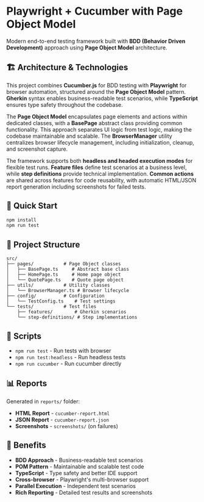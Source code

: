 # Playwright + Cucumber with Page Object Model

Modern end-to-end testing framework built with **BDD (Behavior Driven Development)** approach using **Page Object Model** architecture.

## 🏗️ Architecture & Technologies

This project combines **Cucumber.js** for BDD testing with **Playwright** for browser automation, structured around the **Page Object Model** pattern. **Gherkin** syntax enables business-readable test scenarios, while **TypeScript** ensures type safety throughout the codebase.

The **Page Object Model** encapsulates page elements and actions within dedicated classes, with a **BasePage** abstract class providing common functionality. This approach separates UI logic from test logic, making the codebase maintainable and scalable. The **BrowserManager** utility centralizes browser lifecycle management, including initialization, cleanup, and screenshot capture.

The framework supports both **headless and headed execution modes** for flexible test runs. **Feature files** define test scenarios at a business level, while **step definitions** provide technical implementation. **Common actions** are shared across features for code reusability, with automatic HTML/JSON report generation including screenshots for failed tests.

## 🚀 Quick Start

```bash
npm install
npm run test
```

## 📁 Project Structure

```
src/
├── pages/           # Page Object classes
│   ├── BasePage.ts     # Abstract base class
│   ├── HomePage.ts     # Home page object
│   └── QuotePage.ts    # Quote page object
├── utils/           # Utility classes
│   └── BrowserManager.ts # Browser lifecycle
├── config/          # Configuration
│   └── TestConfig.ts    # Test settings
└── tests/           # Test files
    ├── features/        # Gherkin scenarios
    └── step-definitions/ # Step implementations
```

## 🧪 Scripts

- `npm run test` - Run tests with browser
- `npm run test:headless` - Run headless tests
- `npm run cucumber` - Run cucumber directly

## 📊 Reports

Generated in `reports/` folder:
- **HTML Report** - `cucumber-report.html`
- **JSON Report** - `cucumber-report.json`
- **Screenshots** - `screenshots/` (on failures)

## 🎯 Benefits

- **BDD Approach** - Business-readable test scenarios
- **POM Pattern** - Maintainable and scalable test code
- **TypeScript** - Type safety and better IDE support
- **Cross-browser** - Playwright's multi-browser support
- **Parallel Execution** - Independent test scenarios
- **Rich Reporting** - Detailed test results and screenshots
